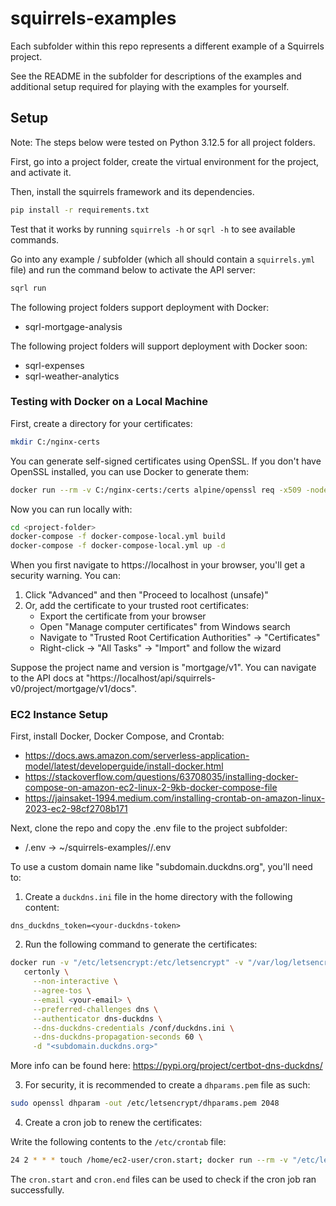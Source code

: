 # squirrels-examples

Each subfolder within this repo represents a different example of a Squirrels project.

See the README in the subfolder for descriptions of the examples and additional setup required for playing with the examples for yourself.

## Setup

Note: The steps below were tested on Python 3.12.5 for all project folders.

First, go into a project folder, create the virtual environment for the project, and activate it.

Then, install the squirrels framework and its dependencies.

```bash
pip install -r requirements.txt
```

Test that it works by running `squirrels -h` or `sqrl -h` to see available commands.

Go into any example / subfolder (which all should contain a `squirrels.yml` file) and run the command below to activate the API server:

```bash
sqrl run
```

The following project folders support deployment with Docker:
- sqrl-mortgage-analysis

The following project folders will support deployment with Docker soon:
- sqrl-expenses
- sqrl-weather-analytics

### Testing with Docker on a Local Machine

First, create a directory for your certificates: 

```bash
mkdir C:/nginx-certs
```

You can generate self-signed certificates using OpenSSL. If you don't have OpenSSL installed, you can use Docker to generate them:

```bash
docker run --rm -v C:/nginx-certs:/certs alpine/openssl req -x509 -nodes -days 365 -newkey rsa:2048 -keyout /certs/privkey.pem -out /certs/fullchain.pem -subj "/CN=localhost"
```

Now you can run locally with:

```bash
cd <project-folder>
docker-compose -f docker-compose-local.yml build
docker-compose -f docker-compose-local.yml up -d
```

When you first navigate to https://localhost in your browser, you'll get a security warning. You can:
1. Click "Advanced" and then "Proceed to localhost (unsafe)"
2. Or, add the certificate to your trusted root certificates:
    - Export the certificate from your browser
    - Open "Manage computer certificates" from Windows search
    - Navigate to "Trusted Root Certification Authorities" → "Certificates"
    - Right-click → "All Tasks" → "Import" and follow the wizard

Suppose the project name and version is "mortgage/v1". You can navigate to the API docs at "https://localhost/api/squirrels-v0/project/mortgage/v1/docs".

### EC2 Instance Setup

First, install Docker, Docker Compose, and Crontab:
- https://docs.aws.amazon.com/serverless-application-model/latest/developerguide/install-docker.html
- https://stackoverflow.com/questions/63708035/installing-docker-compose-on-amazon-ec2-linux-2-9kb-docker-compose-file
- https://jainsaket-1994.medium.com/installing-crontab-on-amazon-linux-2023-ec2-98cf2708b171

Next, clone the repo and copy the .env file to the project subfolder:
- <project-subfolder>/.env → ~/squirrels-examples/<project-subfolder>/.env

To use a custom domain name like "subdomain.duckdns.org", you'll need to:

1. Create a `duckdns.ini` file in the home directory with the following content:

```
dns_duckdns_token=<your-duckdns-token>
```

2. Run the following command to generate the certificates:

```bash
docker run -v "/etc/letsencrypt:/etc/letsencrypt" -v "/var/log/letsencrypt:/var/log/letsencrypt" -v "./duckdns.ini:/conf/duckdns.ini" infinityofspace/certbot_dns_duckdns:latest \
   certonly \
     --non-interactive \
     --agree-tos \
     --email <your-email> \
     --preferred-challenges dns \
     --authenticator dns-duckdns \
     --dns-duckdns-credentials /conf/duckdns.ini \
     --dns-duckdns-propagation-seconds 60 \
     -d "<subdomain.duckdns.org>"
```

More info can be found here: https://pypi.org/project/certbot-dns-duckdns/

3. For security, it is recommended to create a `dhparams.pem` file as such:

```bash
sudo openssl dhparam -out /etc/letsencrypt/dhparams.pem 2048
```

4. Create a cron job to renew the certificates:

Write the following contents to the `/etc/crontab` file:

```bash
24 2 * * * touch /home/ec2-user/cron.start; docker run --rm -v "/etc/letsencrypt:/etc/letsencrypt" -v "/var/log/letsencrypt:/var/log/letsencrypt" -v "/home/ec2-user/duckdns.ini:/conf/duckdns.ini" infinityofspace/certbot_dns_duckdns:latest  renew; touch /home/ec2-user/cron.end
```

The `cron.start` and `cron.end` files can be used to check if the cron job ran successfully.
